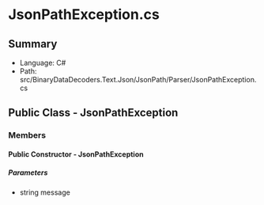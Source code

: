 ﻿# JsonPathException.cs

## Summary

* Language: C#
* Path: src/BinaryDataDecoders.Text.Json/JsonPath/Parser/JsonPathException.cs

## Public Class - JsonPathException

### Members

#### Public Constructor - JsonPathException

#####  Parameters

 - string message 

